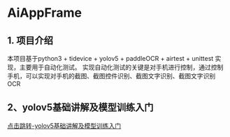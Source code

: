 # AiAppFrame

## 1. 项目介绍

本项目基于python3 + tidevice + yolov5 + paddleOCR + airtest + unittest 实现，主要用于自动化测试。
实现自动化测试的关键是对手机进行控制，通过控制手机，可以实现对手机的截图、截图控件识别、截图文字识别、截图文字识别OCR


## 2、yolov5基础讲解及模型训练入门

[点击跳转-yolov5基础讲解及模型训练入门](docs/yolov5基础讲解及模型训练入门/yolov5基础讲解及模型训练入门.md)

